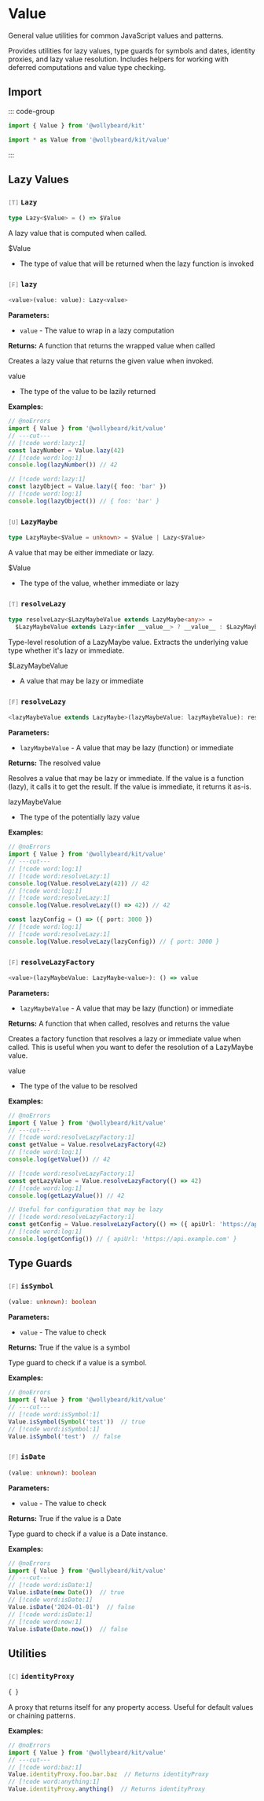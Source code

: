 # Value

General value utilities for common JavaScript values and patterns.

Provides utilities for lazy values, type guards for symbols and dates, identity proxies, and lazy value resolution. Includes helpers for working with deferred computations and value type checking.

## Import

::: code-group

```typescript [Namespace]
import { Value } from '@wollybeard/kit'
```

```typescript [Barrel]
import * as Value from '@wollybeard/kit/value'
```

:::

## Lazy Values

### <span style="opacity: 0.6; font-weight: normal; font-size: 0.85em;">`[T]`</span> `Lazy`

```typescript
type Lazy<$Value> = () => $Value
```

<SourceLink href="https://github.com/jasonkuhrt/kit/blob/main/./src/utils/value/value.ts#L9" />

A lazy value that is computed when called.

$Value

- The type of value that will be returned when the lazy function is invoked

### <span style="opacity: 0.6; font-weight: normal; font-size: 0.85em;">`[F]`</span> `lazy`

```typescript
<value>(value: value): Lazy<value>
```

<SourceLink href="https://github.com/jasonkuhrt/kit/blob/main/./src/utils/value/value.ts#L27" />

**Parameters:**

- `value` - The value to wrap in a lazy computation

**Returns:** A function that returns the wrapped value when called

Creates a lazy value that returns the given value when invoked.

value

- The type of the value to be lazily returned

**Examples:**

```typescript twoslash
// @noErrors
import { Value } from '@wollybeard/kit/value'
// ---cut---
// [!code word:lazy:1]
const lazyNumber = Value.lazy(42)
// [!code word:log:1]
console.log(lazyNumber()) // 42

// [!code word:lazy:1]
const lazyObject = Value.lazy({ foo: 'bar' })
// [!code word:log:1]
console.log(lazyObject()) // { foo: 'bar' }
```

### <span style="opacity: 0.6; font-weight: normal; font-size: 0.85em;">`[U]`</span> `LazyMaybe`

```typescript
type LazyMaybe<$Value = unknown> = $Value | Lazy<$Value>
```

<SourceLink href="https://github.com/jasonkuhrt/kit/blob/main/./src/utils/value/value.ts#L35" />

A value that may be either immediate or lazy.

$Value

- The type of the value, whether immediate or lazy

### <span style="opacity: 0.6; font-weight: normal; font-size: 0.85em;">`[T]`</span> `resolveLazy`

```typescript
type resolveLazy<$LazyMaybeValue extends LazyMaybe<any>> =
  $LazyMaybeValue extends Lazy<infer __value__> ? __value__ : $LazyMaybeValue
```

<SourceLink href="https://github.com/jasonkuhrt/kit/blob/main/./src/utils/value/value.ts#L45" />

Type-level resolution of a LazyMaybe value. Extracts the underlying value type whether it's lazy or immediate.

$LazyMaybeValue

- A value that may be lazy or immediate

### <span style="opacity: 0.6; font-weight: normal; font-size: 0.85em;">`[F]`</span> `resolveLazy`

```typescript
<lazyMaybeValue extends LazyMaybe>(lazyMaybeValue: lazyMaybeValue): resolveLazy<lazyMaybeValue>
```

<SourceLink href="https://github.com/jasonkuhrt/kit/blob/main/./src/utils/value/value.ts#L66" />

**Parameters:**

- `lazyMaybeValue` - A value that may be lazy (function) or immediate

**Returns:** The resolved value

Resolves a value that may be lazy or immediate. If the value is a function (lazy), it calls it to get the result. If the value is immediate, it returns it as-is.

lazyMaybeValue

- The type of the potentially lazy value

**Examples:**

```typescript twoslash
// @noErrors
import { Value } from '@wollybeard/kit/value'
// ---cut---
// [!code word:log:1]
// [!code word:resolveLazy:1]
console.log(Value.resolveLazy(42)) // 42
// [!code word:log:1]
// [!code word:resolveLazy:1]
console.log(Value.resolveLazy(() => 42)) // 42

const lazyConfig = () => ({ port: 3000 })
// [!code word:log:1]
// [!code word:resolveLazy:1]
console.log(Value.resolveLazy(lazyConfig)) // { port: 3000 }
```

### <span style="opacity: 0.6; font-weight: normal; font-size: 0.85em;">`[F]`</span> `resolveLazyFactory`

```typescript
<value>(lazyMaybeValue: LazyMaybe<value>): () => value
```

<SourceLink href="https://github.com/jasonkuhrt/kit/blob/main/./src/utils/value/value.ts#L94" />

**Parameters:**

- `lazyMaybeValue` - A value that may be lazy (function) or immediate

**Returns:** A function that when called, resolves and returns the value

Creates a factory function that resolves a lazy or immediate value when called. This is useful when you want to defer the resolution of a LazyMaybe value.

value

- The type of the value to be resolved

**Examples:**

```typescript twoslash
// @noErrors
import { Value } from '@wollybeard/kit/value'
// ---cut---
// [!code word:resolveLazyFactory:1]
const getValue = Value.resolveLazyFactory(42)
// [!code word:log:1]
console.log(getValue()) // 42

// [!code word:resolveLazyFactory:1]
const getLazyValue = Value.resolveLazyFactory(() => 42)
// [!code word:log:1]
console.log(getLazyValue()) // 42

// Useful for configuration that may be lazy
// [!code word:resolveLazyFactory:1]
const getConfig = Value.resolveLazyFactory(() => ({ apiUrl: 'https://api.example.com' }))
// [!code word:log:1]
console.log(getConfig()) // { apiUrl: 'https://api.example.com' }
```

## Type Guards

### <span style="opacity: 0.6; font-weight: normal; font-size: 0.85em;">`[F]`</span> `isSymbol`

```typescript
(value: unknown): boolean
```

<SourceLink href="https://github.com/jasonkuhrt/kit/blob/main/./src/utils/value/value.ts#L130" />

**Parameters:**

- `value` - The value to check

**Returns:** True if the value is a symbol

Type guard to check if a value is a symbol.

**Examples:**

```typescript twoslash
// @noErrors
import { Value } from '@wollybeard/kit/value'
// ---cut---
// [!code word:isSymbol:1]
Value.isSymbol(Symbol('test'))  // true
// [!code word:isSymbol:1]
Value.isSymbol('test')  // false
```

### <span style="opacity: 0.6; font-weight: normal; font-size: 0.85em;">`[F]`</span> `isDate`

```typescript
(value: unknown): boolean
```

<SourceLink href="https://github.com/jasonkuhrt/kit/blob/main/./src/utils/value/value.ts#L155" />

**Parameters:**

- `value` - The value to check

**Returns:** True if the value is a Date

Type guard to check if a value is a Date instance.

**Examples:**

```typescript twoslash
// @noErrors
import { Value } from '@wollybeard/kit/value'
// ---cut---
// [!code word:isDate:1]
Value.isDate(new Date())  // true
// [!code word:isDate:1]
Value.isDate('2024-01-01')  // false
// [!code word:isDate:1]
// [!code word:now:1]
Value.isDate(Date.now())  // false
```

## Utilities

### <span style="opacity: 0.6; font-weight: normal; font-size: 0.85em;">`[C]`</span> `identityProxy`

```typescript
{ }
```

<SourceLink href="https://github.com/jasonkuhrt/kit/blob/main/./src/utils/value/value.ts#L113" />

A proxy that returns itself for any property access. Useful for default values or chaining patterns.

**Examples:**

```typescript twoslash
// @noErrors
import { Value } from '@wollybeard/kit/value'
// ---cut---
// [!code word:baz:1]
Value.identityProxy.foo.bar.baz  // Returns identityProxy
// [!code word:anything:1]
Value.identityProxy.anything()  // Returns identityProxy
```
